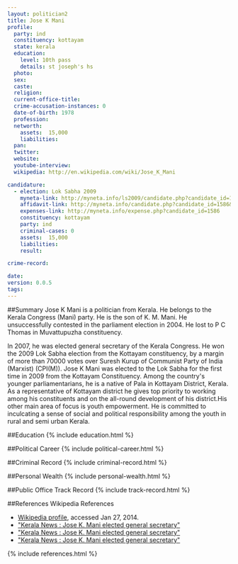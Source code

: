 ```yaml
---
layout: politician2
title: Jose K Mani
profile: 
  party: ind
  constituency: kottayam
  state: kerala
  education: 
    level: 10th pass
    details: st joseph's hs
  photo: 
  sex: 
  caste: 
  religion: 
  current-office-title: 
  crime-accusation-instances: 0
  date-of-birth: 1978
  profession: 
  networth: 
    assets:  15,000
    liabilities: 
  pan: 
  twitter: 
  website: 
  youtube-interview: 
  wikipedia: http://en.wikipedia.com/wiki/Jose_K_Mani

candidature: 
  - election: Lok Sabha 2009
    myneta-link: http://myneta.info/ls2009/candidate.php?candidate_id=1586
    affidavit-link: http://myneta.info/candidate.php?candidate_id=1586&scan=original
    expenses-link: http://myneta.info/expense.php?candidate_id=1586
    constituency: kottayam 
    party: ind
    criminal-cases: 0
    assets:  15,000
    liabilities: 
    result:  

crime-record: 

date: 
version: 0.0.5
tags: 
---
```

##Summary
Jose K Mani is a politician from Kerala. He belongs to the Kerala Congress (Mani) party. He is the son of K. M. Mani. He unsuccessfully contested in the parliament election in 2004. He lost to P C Thomas in Muvattupuzha constituency.

In 2007, he was elected general secretary of the Kerala Congress. He won the 2009 Lok Sabha election from the Kottayam constituency, by a margin of more than 70000 votes over Suresh Kurup of Communist Party of India (Marxist) (CPI(M)). Jose K Mani was elected to the Lok Sabha for the first time in 2009 from the Kottayam Constituency. Among the country's younger parliamentarians, he is a native of Pala in Kottayam District, Kerala. As a representative of Kottayam district he gives top priority to working among his constituents and on the all-round development of his district.His other main area of focus is youth empowerment. He is committed to inculcating a sense of social and political responsibility among the youth in rural and semi urban Kerala.


##Education
{% include education.html %}


##Political Career
{% include political-career.html %}


##Criminal Record
{% include criminal-record.html %}


##Personal Wealth
{% include personal-wealth.html %}


##Public Office Track Record
{% include track-record.html %}


##References
Wikipedia References
- [Wikipedia profile]({{page.profile.wikipedia}}), accessed Jan 27, 2014.
- ["Kerala News : Jose K. Mani elected general secretary"][wiki1]
- ["Kerala News : Jose K. Mani elected general secretary"][wiki2]
- ["Kerala News : Jose K. Mani elected general secretary"][wiki3]

[wiki1]: http://www.hindu.com/2007/09/30/stories/2007093053980600.htm
[wiki2]: http://ibnlive.in.com/politics/electionstats/candidate/jose%20k%20mani.html
[wiki3]: /wiki/CNN-IBN


{% include references.html %}